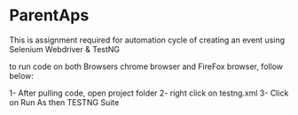 # ParentAps

This is assignment required for automation cycle of creating an event using Selenium Webdriver & TestNG

to run code on both Browsers chrome browser and FireFox browser, follow below:

1- After pulling code, open project folder
2- right click on testng.xml
3- Click on Run As then TESTNG Suite
